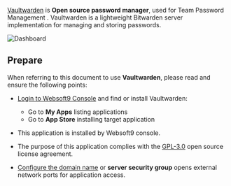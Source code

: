 [Vaultwarden](https://www.vaultwarden.net/) is **Open source password manager**, used for Team Password Management . Vaultwarden is a lightweight Bitwarden server implementation for managing and storing passwords.


![Dashboard](https://libs.websoft9.com/Websoft9/DocsPicture/zh/vaultwarden/vaultwarden-gui-websoft9.png)


## Prepare

When referring to this document to use **Vaultwarden**, please read and ensure the following points:

- [Login to Websoft9 Console](./login-console) and find or install Vaultwarden:
  - Go to **My Apps** listing applications 
  - Go to **App Store** installing target application

- This application is installed by Websoft9 console.


- The purpose of this application complies with the [GPL-3.0](https://opensource.org/licenses/GPL-3.0) open source license agreement.


- [Configure the domain name](./domain-set) or **server security group** opens external network ports for application access.